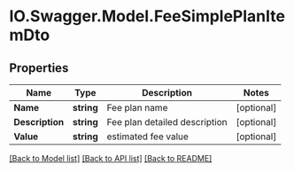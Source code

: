 # IO.Swagger.Model.FeeSimplePlanItemDto
## Properties

Name | Type | Description | Notes
------------ | ------------- | ------------- | -------------
**Name** | **string** | Fee plan name | [optional] 
**Description** | **string** | Fee plan detailed description | [optional] 
**Value** | **string** | estimated fee value | [optional] 

[[Back to Model list]](../README.md#documentation-for-models) [[Back to API list]](../README.md#documentation-for-api-endpoints) [[Back to README]](../README.md)

